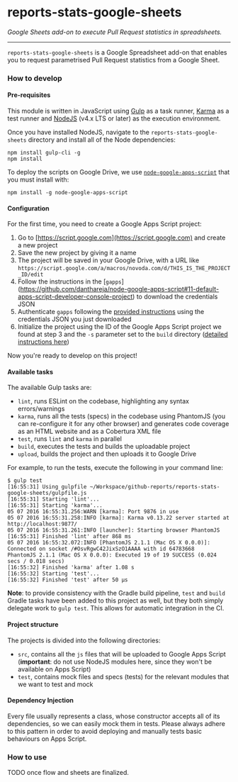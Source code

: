reports-stats-google-sheets
===========================

_Google Sheets add-on to execute Pull Request statistics in spreadsheets._

---------------------------

`reports-stats-google-sheets` is a Google Spreadsheet add-on that enables you to request parametrised Pull Request
statistics from a Google Sheet.

### How to develop

#### Pre-requisites

This module is written in JavaScript using [Gulp](http://gulpjs.com/) as a task runner,
[Karma](https://karma-runner.github.io/1.0/index.html) as a test runner and
[NodeJS](https://nodejs.org/en/) (v4.x LTS or later) as the execution environment.

Once you have installed NodeJS, navigate to the `reports-stats-google-sheets` directory and install all of the Node
dependencies:

```shell
npm install gulp-cli -g
npm install
```

To deploy the scripts on Google Drive, we use
[`node-google-apps-script`](https://github.com/danthareja/node-google-apps-script) that you must install with:

```shell
npm install -g node-google-apps-script
```

#### Configuration

For the first time, you need to create a Google Apps Script project:

1. Go to [https://script.google.com](https://script.google.com) and create a new project
2. Save the new project by giving it a name
3. The project will be saved in your Google Drive, with a URL like `https://script.google.com/a/macros/novoda.com/d/THIS_IS_THE_PROJECT_ID/edit`
4. Follow the instructions in the [`gapps`] (https://github.com/danthareja/node-google-apps-script#11-default-apps-script-developer-console-project)
   to download the credentials JSON
5. Authenticate `gapps` following the [provided instructions](https://github.com/danthareja/node-google-apps-script#2-authenticate-gapps)
   using the credentials JSON you just downloaded
6. Initialize the project using the ID of the Google Apps Script project we found at step 3 and the `-s` parameter set
   to the `build` directory
   ([detailed instructions here](https://github.com/danthareja/node-google-apps-script#31-an-existing-apps-script-project))

Now you're ready to develop on this project!

#### Available tasks

The available Gulp tasks are:
* `lint`, runs ESLint on the codebase, highlighting any syntax errors/warnings
* `karma`, runs all the tests (specs) in the codebase using PhantomJS (you can re-configure it for any other browser)
  and generates code coverage as an HTML website and as a Cobertura XML file
* `test`, runs `lint` and `karma` in parallel
* `build`, executes the tests and builds the uploadable project
* `upload`, builds the project and then uploads it to Google Drive

For example, to run the tests, execute the following in your command line:

```shell
$ gulp test
[16:55:31] Using gulpfile ~/Workspace/github-reports/reports-stats-google-sheets/gulpfile.js
[16:55:31] Starting 'lint'...
[16:55:31] Starting 'karma'...
05 07 2016 16:55:31.256:WARN [karma]: Port 9876 in use
05 07 2016 16:55:31.258:INFO [karma]: Karma v0.13.22 server started at http://localhost:9877/
05 07 2016 16:55:31.261:INFO [launcher]: Starting browser PhantomJS
[16:55:31] Finished 'lint' after 868 ms
05 07 2016 16:55:32.072:INFO [PhantomJS 2.1.1 (Mac OS X 0.0.0)]: Connected on socket /#OsvRgwC42JixSzO1AAAA with id 64783668
PhantomJS 2.1.1 (Mac OS X 0.0.0): Executed 19 of 19 SUCCESS (0.024 secs / 0.018 secs)
[16:55:32] Finished 'karma' after 1.08 s
[16:55:32] Starting 'test'...
[16:55:32] Finished 'test' after 50 μs
```

**Note**: to provide consistency with the Gradle build pipeline, `test` and `build` Gradle tasks have been added to this
project as well, but they both simply delegate work to `gulp test`. This allows for automatic integration in the CI.

#### Project structure

The projects is divided into the following directories:

* `src`, contains all the `js` files that will be uploaded to Google Apps Script (**important**: do not use NodeJS
modules here, since they won't be available on Apps Script)
* `test`, contains mock files and specs (tests) for the relevant modules that we want to test and mock

#### Dependency Injection

Every file usually represents a class, whose constructor accepts all of its dependencies, so we can easily mock them in
tests. Please always adhere to this pattern in order to avoid deploying and manually tests basic behaviours on Apps
Script.

### How to use

TODO once flow and sheets are finalized.
